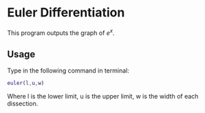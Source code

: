 # Euler Differentiation
This program outputs the graph of $e^{x}$.

## Usage
Type in the following command in terminal:
```MATLAB
euler(l,u,w)
```
Where l is the lower limit, u is the upper limit, w is the width of each dissection.
